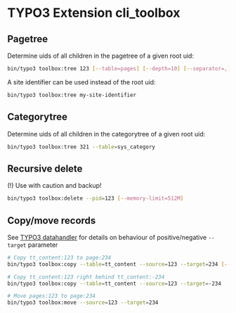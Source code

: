 # TYPO3 Extension cli_toolbox

## Pagetree

Determine uids of all children in the pagetree of a given root uid:

```bash
bin/typo3 toolbox:tree 123 [--table=pages] [--depth=10] [--separator=,]
```

A site identifier can be used instead of the root uid:

```bash
bin/typo3 toolbox:tree my-site-identifier
```

## Categorytree

Determine uids of all children in the categorytree of a given root uid:

```bash
bin/typo3 toolbox:tree 321 --table=sys_category
```

## Recursive delete

(!) Use with caution and backup!

```bash
bin/typo3 toolbox:delete --pid=123 [--memory-limit=512M]
```

## Copy/move records

See [TYPO3 datahandler](https://docs.typo3.org/typo3cms/CoreApiReference/ApiOverview/Typo3CoreEngine/Database/Index.html) for details on behaviour of positive/negative `--target` parameter

```bash
# Copy tt_content:123 to page:234
bin/typo3 toolbox:copy --table=tt_content --source=123 --target=234 [--be-user=1] [--memory-limit=512M]

# Copy tt_content:123 right behind tt_content:-234
bin/typo3 toolbox:copy --table=tt_content --source=123 --target=-234

# Move pages:123 to page:234
bin/typo3 toolbox:move --source=123 --target=234
```
